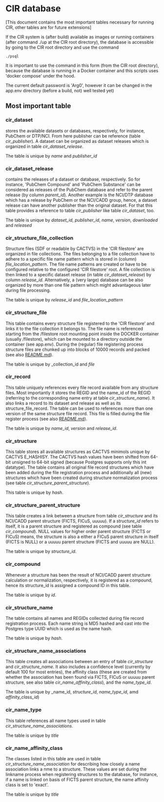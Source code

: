# CIR database

[This document contains the most important tables necessary for running CIR, other tables are for future extensions]

If the CIR system is (after build) available as images or running containers (after command ./up at the CIR root 
directory), the database is accessible by going to the CIR root directory and use the command

    ./psql

It is important to use the command in this form (from the CIR root directory), because the database is running in a 
Docker container and this scripts uses 'docker compose' under the hood.

The current default password is 'Arg0', however it can be changed in the app.env directory (before a build, not)
well tested yet)

## Most important table

### cir_dataset

stores the available datasets or databases, respectively, for instance, PubChem or DTP/NCI. From here 
publisher can be reference (table _cir_publisher_). A dataset can be organized as dataset releases which is organized
in table _cir_dataset_release_. 

The table is unique by _name_ and _publisher_id_

### cir_dataset_release

contains the releases of a dataset or database, respectively. So for instance, 'PubChem Compound'
and 'PubChem Substance' can be considered as releases of the PubChem database and refer to the parent release (by column 
_parent_id_). Another example is the NCI/DTP database which has a release by PubChem or the NCI/CADD group, hence, a 
dataset release can have another publisher than the original dataset. For that this table provides a reference to table 
_cir_publisher_ like table _cir_dataset_, too. 

The table is unique by _dataset_id_, _publisher_id_, _name_, _version_, _downloaded_ and _released_

### cir_structure_file_collection

Structure files (SDF or readable by CACTVS) in the 'CIR filestore' are organized in file collections. The files 
belonging to a file collection have to adhere to a specific file name pattern which is stored in (column) 
_file_location_pattern_. The file name patterns are created or have to be configured relative to the configured
'CIR filestore' root. A file collection is then linked to a specific dataset release (in table _cir_dataset_release_)
by column _release_id_. Alternatively, a (very large) database can be also organized by more than one file pattern 
which might advantageous later during file processing.

The table is unique by _release_id_ and _file_location_pattern_

### cir_structure_file

This table contains every structure file registered to the 'CIR filestore' and links it to the file collection it
belongs to. The file  name is referenced starting from the /filestore root mounting point inside the DOCKER container 
(usually /filestore), which can be mounted to a directory outside the container (see app.env). During the (regular) 
file registering process structure files are chunked up into blocks of 10000 records and packed (see also
[README.md](../README.md)).

The table is unique by _collection_id and _file_

### cir_record

This table uniquely references every file record available from any structure files. Most importantly it stores the 
REGID and the name_id of the REGID (referring to the corresponding name entry at table _cir_structure_name_). 
It also links a record to its dataset and release as well as its structure_file_record. The table can be used to 
references more than one version of the same structure file record. This file is filled during the file register 
process (see also [README.md](../README.md)).

The table is unique by _name_id_, _version_ and _release_id_.

### cir_structure

This table stores all available structures as CACTVS minimols unique by CACTVS E_HASHISY. The CACTVS hash values have 
been shifted from 64-bit unsigned to 64-bit signed (because Postgres supports only this int datatype). The table 
contains all original file record structures which have been added during the file registration 
process and additionally all (new) structures which have been created during structure normalization process 
(see table _cir_structure_parent_structure_).

This table is unique by _hash_.

### cir_structure_parent_structure

This table creates a link between a structure from table _cir_structure_ and its NCI/CADD parent structure (FICTS, 
FICuS, uuuuu). If a _structure_id_ refers to itself, it is a parent structure and registered as compound (see table 
_cir_compound_). NULL values for higher order parent structure (FICTS or FICuS) means, the structure is also a either
a FICuS parent structure in itself (FICTS is NULL) or a uuuuu parent structure (FICTS and uuuuu are NULL).

The table is unique by _structure_id_.

### cir_compound

Whenever a structure has been the result of NCI/CADD parent structure calculation or normalization, respectively, it is
registered as a compound, hence its structure_id is assigned a compound ID in this table.

The table is unique by _id_.

### cir_structure_name

The table contains all names and REGIDs collected during file record registration process. Each name string is MD5 
hashed and cast into the Postgres type UUID which is used as the name hash.

The table is unique by _hash_.

### cir_structure_name_associations

This table creates all associations between an entry of table _cir_structure_ and _cir_structure_name_. It also includes
a confidence level (currently by default 100 for most entries), the affinity class (these are created from whether the 
association has been found via FICTS, FICuS or uuuuu parent structure, see also table _cir_name_affinity_class_), and 
the _name_type_id_.

The table is unique by _name_id, _structure_id_, _name_type_id_, amd _affinity_class_id_)

### cir_name_type

This table references all name types used in table _cir_structure_name_associations_. 

The table is unique by _title_

### cir_name_affinity_class

The classes listed in this table are used in table _cir_structure_name_association_ for describing how closely a 
name association links a nme to a structure. These values are set during the linkname process when registering structures
to the database, for instance, if a name is linked on basis of FICTS parent structure, the name affinity class is 
set to 'exact'.

The table is unique by _title_

